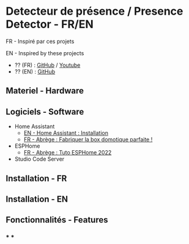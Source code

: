 # Detecteur de présence / Presence Detector - FR/EN

FR - Inspiré par ces projets

EN - Inspired by these projects

- ?? (FR) : [GitHub](https://???) / [Youtube](https://???)
- ?? (EN) : [GitHub](https://???)

## Materiel - Hardware


## Logiciels - Software
- Home Assistant
  - [EN - Home Assistant : Installation](https://www.home-assistant.io/installation/)
  - [FR - Abrège : Fabriquer la box domotique parfaite !](https://www.youtube.com/watch?v=XyooZe_9hc0)
- ESPHome
  - [FR - Abrège : Tuto ESPHome 2022](https://youtu.be/3GbyYQHQvV8)
- Studio Code Server

## Installation - FR



## Installation - EN



## Fonctionnalités - Features

### *  *


